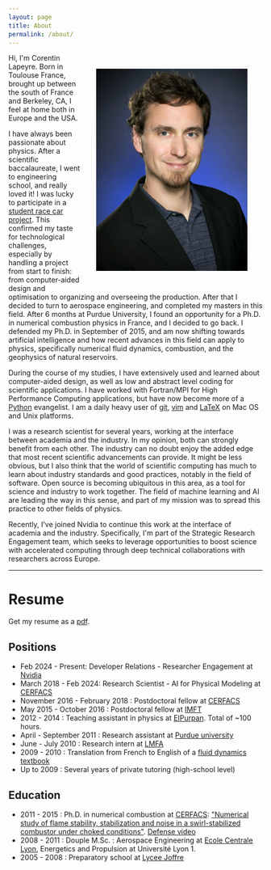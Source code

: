 ```yaml
---
layout: page
title: About
permalink: /about/
---
```


<img src="/data/portrait.jpg" title="Picture by www.ftapia.com" width="300"
align="right" style="border:30px solid transparent">

Hi, I'm Corentin Lapeyre. Born in Toulouse France, brought up between the
south of France and Berkeley, CA, I feel at home both in Europe and the
USA.

I have always been passionate about physics. After a scientific
baccalaureate, I went to engineering school, and really loved it! I was
lucky to participate in a [student race car
project](http://www.epsa-team.com/les-vehicules/symbioz). This confirmed
my taste for technological challenges, especially by handling a project
from start to finish: from computer-aided design and optimisation to
organizing and overseeing the production. After that I decided to turn to
aerospace engineering, and completed my masters in this field. After
6 months at Purdue University, I found an opportunity for a Ph.D. in
numerical combustion physics in France, and I decided to go back.
I defended my Ph.D. in September of 2015, and am now shifting towards
artificial intelligence and how recent advances in this field can apply to
physics, specifically numerical fluid dynamics, combustion, and the
geophysics of natural reservoirs.

During the course of my studies, I have extensively used and learned about
computer-aided design, as well as low and abstract level coding for
scientific applications.  I have worked with Fortran/MPI for High
Performance Computing applications, but have now become more of
a [Python](https://www.python.org/) evangelist.  I am a daily heavy user
of [git](https://git-scm.com/), [vim](http://www.vim.org/) and
[LaTeX](https://tug.org/mactex/) on Mac OS and Unix platforms.

I was a research scientist for several years, working at the interface between academia and the
industry.  In my opinion, both can strongly benefit from each other.  The
industry can no doubt enjoy the added edge that most recent scientific
advancements can provide.  It might be less obvious, but I also think that
the world of scientific computing has much to learn about industry
standards and good practices, notably in the field of software.  Open
source is becoming ubiquitous in this area, as a tool for science and
industry to work together.  The field of machine learning and AI are
leading the way in this sense, and part of my mission was to spread this
practice to other fields of physics.

Recently, I've joined Nvidia to continue this work at the interface of academia
and the industry. Specifically, I'm part of the Strategic Research Engagement
team, which seeks to leverage opportunities to boost science with accelerated computing
through deep technical collaborations with researchers across Europe.

---

# Resume

Get my resume as a [pdf](https://www.dropbox.com/scl/fi/k8b0xk0vopo0x4viugjr2/Lapeyre-CV-2024.pdf?rlkey=asz2wzi78lhdzfwb9krw9w482&dl=1).

## Positions

  - Feb 2024 - Present: Developer Relations - Researcher Engagement at [Nvidia](https://www.nvidia.com)
  - March 2018 - Feb 2024: Research Scientist - AI for Physical Modeling at
    [CERFACS](http://cerfacs.fr)
  - November 2016 - February 2018 : Postdoctoral fellow at
    [CERFACS](http://cerfacs.fr)
  - May 2015 - October 2016 : Postdoctoral fellow at
    [IMFT](https://www.imft.fr/Particules-Sprays-et-Combustion)
  - 2012 - 2014 : Teaching assistant in physics at
    [EIPurpan](http://www.purpan.fr/). Total of ~100 hours.
  - April - September 2011 : Research assistant at
    [Purdue university](https://engineering.purdue.edu/AAE)
  - June - July 2010 : Research intern at [LMFA](http://lmfa.ec-lyon.fr/)
  - 2009 - 2010 : Translation from French to English of a
    [fluid dynamics textbook](https://www.springer.com/fr/book/9783319161594)
  - Up to 2009 : Several years of private tutoring (high-school level)

## Education

  - 2011 - 2015 : Ph.D. in numerical combustion at
    [CERFACS](http://cerfacs.fr/computational-fluid-dynamics/): ["Numerical
    study of flame stability, stabilization and noise in a swirl-stabilized
    combustor under choked conditions"](http://www.theses.fr/2015INPT0140).
    [Defense video](http://hypnos.cerfacs.fr/videos/?video=MEDIA150918095835455)
  - 2008 - 2011 : Douple M.Sc. : Aerospace Engineering at [Ecole Centrale
    Lyon](http://www.ec-lyon.fr/), Energetics and Propulsion at Université Lyon 1.
  - 2005 - 2008 : Preparatory school at [Lycee
    Joffre](http://www.lyceejoffre.net/)

